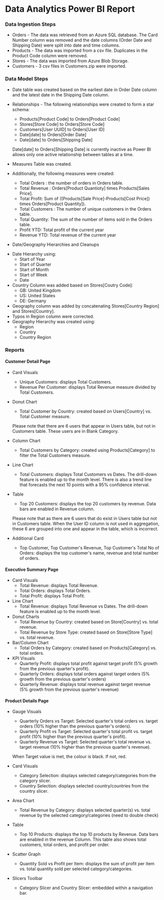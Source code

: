 # Data Analytics Power BI Report

### Data Ingestion Steps 
* Orders - The data was retrieved from an Azure SQL database. The Card Number column was removed and the date columns (Order Date and Shipping Date) were split into date and time columns. 
* Products - The data was imported from a csv file. Duplicates in the Product Code column were removed. 
* Stores - The data was imported from Azure Blob Storage.  
* Customers - 3 csv files in Customers.zip were imported. 

### Data Model Steps
* Date table was created based on the earliest date in Order Date column and the latest date in the Shipping Date column.
* Relationships - The following relationships were created to form a star schema: 
  - Products[Product Code] to Orders[Product Code]
  - Stores[Store Code] to Orders[Store Code]
  - Customers[User UUID] to Orders[User ID]
  - Date[date] to Orders[Order Date]
  - Date[date] to Orders[Shipping Date] 

  Date[date] to Orders[Shipping Date] is currently inactive as Power BI allows only one active relationship between tables at a time. 
* Measures Table was created. 
* Additionally, the following measures were created: 
  - Total Orders : the number of orders in Orders table.
  - Total Revenue : Orders[Product Quantioty] times Products[Sales Price].
  - Total Profit: Sum of ((Products[Sale Price]-Products[Cost Price]) times Orders[Product Quantity]).
  - Total Customers : The number of unique customers in the Orders table.
  - Total Quantity: The sum of the number of items sold in the Orders table. 
  - Profit YTD: Total profit of the current year
  - Revenue YTD: Total revenue of the current year 
*  Date/Geography Hierarchies and Cleanups 
  - Date Hierarchy using:
    - Start of Year
    - Start of Quarter
    - Start of Month
    - Start of Week
    - Date
  - Country Column was added based on Stores[Coutry Code]:
    - GB: United Kingdom
    - US: United States
    - DE: Germany
  - Geography column was added by concatenating Stores[Country Region] and Stores[Country].
  - Typos in Region column were corrected.
  - Geography Hierarchy was created using:
    - Region
    - Country
    - Country Region
### Reports 
#### Customer Detail Page 
* Card Visuals 
  - Unique Customers: displays Total Customers.
  - Revenue Per Customer: displays Total Revenue measure divided by Total Customers.
* Donut Chart
  - Total Customer by Country: created based on Users[Country] vs. Total Customer measure.
  
  Please note that there are 6 users that appear in Users table, but not in Customers table. These users are in Blank Category. 
* Column Chart 
  - Total Customers by Category:  created using Products[Category] to filter the Total Customers measure.
* Line Chart 
  -  Total Customers: displays Total Customers vs Dates. The drill-down feature is enabled up to the month level. There is also a trend line that forecasts the next 10 points with a 95% confidence interval.
* Table 
  - Top 20 Customers: displays the top 20 customers by revenue. Data bars are enabled in Revenue column. 
  
  Please note that as there are 6 users that do exist in Users table but not in Customers table. When the User ID column is not used in aggregation, these 6 are grouped into one and appear in the table, which is incorrect.  
* Additional Card  
  - Top Customer, Top Customer's Revenue, Top Customer's Total No of Orders:  displays the top customer's name, revenue and total number of orders.  
#### Executive Summary Page 
* Card Visuals 
  - Total Revenue: displays Total Revenue.
  - Total Orders: displays Total Orders.
  - Total Profit: displays Total Profit.
* Line Chart 
  -  Total Revenue: displays Total Revenue vs Dates. The drill-down feature is enabled up to the month level.
* Donut Charts
  - Total Revenue by Country: created based on Store[Country] vs. total revenue. 
  - Total Revenue by Store Type: created based on Store[Store Type] vs. total revenue.
* Bar/Column Chart 
  - Total Orders by Category:  created based on Products[Category] vs. total orders.
* KPI Visuals
  - Quarterly Profit: displays total profit against target profit (5% growth from the previous quarter's profit).
  - Quarterly Orders: displays total orders against target orders (5%  growth from the previous quarter's orders)
  - Quarterly Revenue: displays total revenue against target revenue (5% growth from the previous quarter's revenue)
#### Product Details Page 
* Gauge Visuals
  - Quarterly Orders vs Target: Selected quarter's total orders vs. target orders (10% higher than the previous quarter's orders).
  - Quarterly Profit vs Target: Selected quarter's total profit vs. target profit (10% higher than the previous quarter's profit).
  - Quarterly Revenue vs Target: Selected quarter's total revenue vs. target revenue (10% higher than the previous quarter's revenue).

  When Target value is met, the colour is black. If not, red.
* Card Visuals
  - Category Selection: displays selected category/categories from the category slicer.
  - Country Selection: displays selected country/countries from the country slicer.
* Area Chart 
  - Total Revenue by Category: displays selected quarter(s) vs. total revenue by the selected category/categories
(need to double check)
* Table 
  - Top 10 Products: displays the top 10 products by Revenue. Data bars are enabled in the revenue Column. This table also shows total customers, total orders, and profit per order. 
* Scatter Graph 
  - Quantity Sold vs Profit per Item: displays the sum of profit per item vs. total quantity sold per selected category/categories. 
* Slicers Toolbar
    - Category Slicer and Country Slicer: embedded within a navigation bar.  




